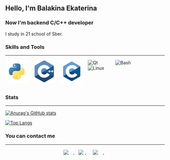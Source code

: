 ## Hello, I'm Balakina Ekaterina

### Now I'm backend C/C++ developer

I study in 21 school of Sber.

### Skills and Tools

---

<img align="left" alt="C" width="72px" style="margin-right:15px" src="https://raw.githubusercontent.com/github/explore/f3e22f0dca2be955676bc70d6214b95b13354ee8/topics/python/python.png" />

<img align="left" alt="C++" width="72px" style="margin-right:15px" src="https://raw.githubusercontent.com/github/explore/180320cffc25f4ed1bbdfd33d4db3a66eeeeb358/topics/cpp/cpp.png" />

<img align="left" alt="C" width="72px" style="margin-right:15px" src="https://raw.githubusercontent.com/github/explore/f3e22f0dca2be955676bc70d6214b95b13354ee8/topics/c/c.png" />

<img align="left" alt="Qt" width="72px" style="margin-right:15px" src="https://blog.skillfactory.ru/wp-content/uploads/2022/02/20211220183943qt_logo-5024734.png" />

<img align="left" alt="Bash" width="72px" style="margin-right:15px" src="https://upload.wikimedia.org/wikipedia/commons/thumb/4/4b/Bash_Logo_Colored.svg/1200px-Bash_Logo_Colored.svg.png" />

<img align="left" alt="Linux" width="72px" style="margin-right:15px" src="https://upload.wikimedia.org/wikipedia/commons/thumb/3/35/Tux.svg/640px-Tux.svg.png" />

<br />
<br />
<br />
<br />
<br />  

### Stats  

---
[![Anurag's GitHub stats](https://github-readme-stats.vercel.app/api?username=difurka)](https://github.com/anuraghazra/github-readme-stats)

[![Top Langs](https://github-readme-stats.vercel.app/api/top-langs/?username=difurka)](https://github.com/anuraghazra/github-readme-stats)



### You can contact me

---

<p align="center">
   <a href="https://vk.com/id1672431">
    <img align="center" style="margin-right:15px" src="https://upload.wikimedia.org/wikipedia/commons/thumb/2/21/VK.com-logo.svg/2048px-VK.com-logo.svg.png" width="50px" />
  </a>
  &nbsp;&nbsp;
  <a href="https://t.me/difurka" target="_blank" style='margin-right:10px'>
    <img align="center" style="margin-right:5px" src="https://upload.wikimedia.org/wikipedia/commons/thumb/8/83/Telegram_2019_Logo.svg/512px-Telegram_2019_Logo.svg.png" width="50px" />
  </a>
  &nbsp;&nbsp;
    <a href="mailto:balakinakate2022@gmail.com" target="_blank" >
    <img align="center" style="margin-right:15px" src="https://upload.wikimedia.org/wikipedia/commons/thumb/7/7e/Gmail_icon_%282020%29.svg/800px-Gmail_icon_%282020%29.svg.png" width="50px" />
  </a>
  &nbsp;&nbsp;
</p>
